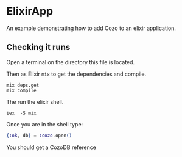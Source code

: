 # ElixirApp

An example demonstrating how to add Cozo to an elixir application.

## Checking it runs

Open a terminal on the directory this file is located.

Then as Elixir `mix` to get the dependencies and compile.

```shell
mix deps.get
mix compile
```

The run the elixir shell.

```shell
iex  -S mix
```

Once you are in the shell type:

```elixir
{:ok, db} = :cozo.open()
```

You should get a CozoDB reference


